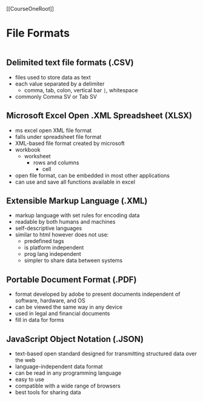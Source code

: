 [[CourseOneRoot]]
# File Formats
```toc
```

## Delimited text file formats (.CSV)
- files used to store data as text
- each value separated by a delimiter
	- comma, tab, colon, vertical bar `|`, whitespace
- commonly Comma SV or Tab SV


## Microsoft Excel Open .XML Spreadsheet (XLSX)
- ms excel open XML file format
- falls under spreadsheet file format
- XML-based file format created by microsoft
- workbook 
	- worksheet
		- rows and columns
			- cell
- open file format, can be embedded in most other applications
- can use and save all functions available in excel

## Extensible Markup Language (.XML) 
- markup language with set rules for encoding data
- readable by both humans and machines
- self-descriptive languages
- similar to html however does not use:
	- predefined tags
	- is platform independent
	- prog lang independent
	- simpler to share data between systems

## Portable Document Format (.PDF)
- format developed by adobe to present documents independent of software, hardware, and OS
- can be viewed the same way in any device
- used in legal and financial documents
- fill in data for forms

## JavaScript Object Notation (.JSON)
- text-based open standard designed for transmitting structured data over the web
- language-independent data format
- can be read in any programming language
- easy to use 
- compatible with a wide range of browsers
- best tools for sharing data